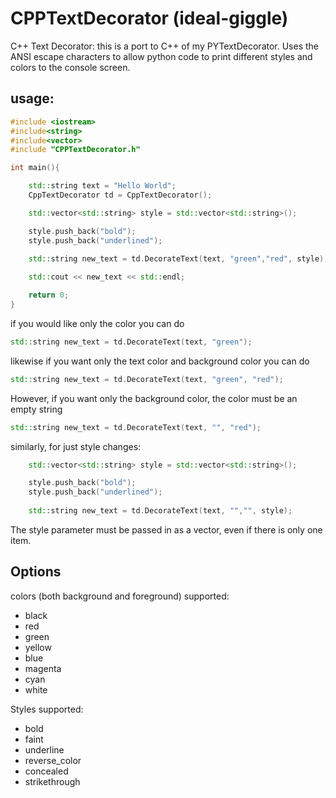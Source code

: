 # CPPTextDecorator (ideal-giggle)

C++ Text Decorator: this is a port to C++ of my PYTextDecorator.
 Uses the ANSI escape characters to allow python code to print different
 styles and colors to the console screen.

## usage:
```c++
#include <iostream>
#include<string>
#include<vector>
#include "CPPTextDecorator.h"

int main(){

    std::string text = "Hello World";
    CppTextDecorator td = CppTextDecorator();

    std::vector<std::string> style = std::vector<std::string>();

    style.push_back("bold");
    style.push_back("underlined");
    
    std::string new_text = td.DecorateText(text, "green","red", style);

    std::cout << new_text << std::endl;

    return 0;
}

```

if you would like only the color you can do
```c++
std::string new_text = td.DecorateText(text, "green");
```

likewise if you want only the text color and background color you can do
```c++
std::string new_text = td.DecorateText(text, "green", "red");
```

However, if you want only the background color, the color must be an empty string
```c++
std::string new_text = td.DecorateText(text, "", "red");
```

similarly, for just style changes:
```c++
    std::vector<std::string> style = std::vector<std::string>();

    style.push_back("bold");
    style.push_back("underlined");
    
    std::string new_text = td.DecorateText(text, "","", style);
```

The style parameter must be passed in as a vector, even if there is only one item.

## Options
colors (both background and foreground) supported:
* black
* red
* green
* yellow
* blue
* magenta
* cyan
* white

Styles supported:
* bold
* faint
* underline
* reverse_color
* concealed
* strikethrough
